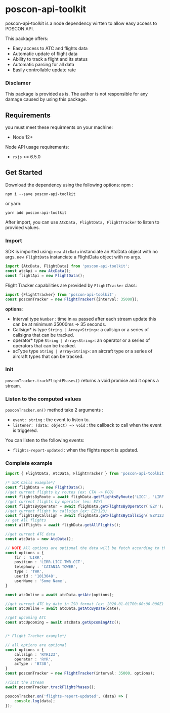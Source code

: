 # poscon-api-toolkit

poscon-api-toolkit is a node dependency wirtten to allow easy access to POSCON API.

This package offers: 
- Easy access to ATC and flights data
- Automatic update of flight data
- Ability to track a flight and its status
- Automatic parsing for all data 
- Easily controllable update rate


### Disclamer
This package is provided as is. The author is not responsible for any damage caused by using this package. 

## Requirements
you must meet these requirments on your machine:
 - Node 12+

Node API usage requirements:
 - `rxjs` >= 6.5.0

## Get Started
Download the dependency using the following options:
npm : 
```
npm i --save poscon-api-toolkit
```
or yarn: 
```
yarn add poscon-api-toolkit
```

After import, you can use `AtcData, FlightData, FlightTracker` to listen to provided values. 

### Import
SDK is imported using:
`new AtcData` instanciate an AtcData object with no args.
`new FlightData` instanciate a FlightData object with no args.

```typescript
import {AtcData, FlightData} from 'poscon-api-toolkit';
const atcApi = new AtcData();
const flightApi = new FlightData();
```

Flight Tracker capabilities are provided by `FlightTracker` class:
```typescript
import {FlightTracker} from 'poscon-api-toolkit';
const posconTracker = new FlightTracker({interval: 35000});
```
**options**: 
- Interval type `Number` : time in `ms` passed after each stream update this can be at minimum 35000ms =>  35 seconds. 
- Callsign* is type `String | Array<String>`: a callsign or a series of callsigns that can be tracked.
- operator* type `String | Array<String>`: an operator or a series of operators that can be tracked.
- acType type `String | Array<String>`:  an aircraft type or a series of aircraft types that can be tracked.
### Init

`posconTracker.trackFlightPhases()` returns a void promise and it opens a stream.

### Listen to the computed values

`posconTracker.on()`  method take 2 arguments :
 - `event: string` : the event to listen to.
 - `listener: (data: object) => void` : the callback to call when the event is triggered.

You can listen to the following events:
- `flights-report-updated` : when the flights report is updated. 


### Complete example

```typescript
import { FlightData, AtcData, FlightTracker } from 'poscon-api-toolkit';

/* SDK Calls example*/
const flighData = new FlightData();
//get current flights by routes (ex: CTA -> FCO)
const flightsByRoute = await flighData.getFlightsByRoute('LICC', 'LIRF');
//get current flights by operator (ex: EZY)
const flightsByOperator = await flighData.getFlightsByOperator('EZY');
//get current flight by callsign (ex: EZY123)
const flightsByCallsign = await flighData.getFlightsByCallsign('EZY123');
// get All flights
const allFlights = await flighData.getAllFlights();

//get current ATC data
const atcData = new AtcData();

// NOTE All options are optional the data will be fetch according to the options provided.
const options = {
    fir : 'LIRR',
    position : 'LIRR.LICC.TWR.CCT',
    telephony : 'CATANIA TOWER',
    type : 'TWR',
    userId : '1013048',
    userName : 'Some Name',
}

const atcOnline = await atcData.getAtc(options);

//get current ATC by date in ISO format (ex: 2020-01-01T00:00:00.000Z)
const atcOnline = await atcData.getAtcByDate(date);

//get upcoming ATC 
const atcUpcoming = await atcData.getUpcomingAtc();


/* Flight Tracker example*/

// all options are optional
const options = {
    callsign : 'RYR123',
    operator : 'RYR',
    acType : 'B738',
}
const posconTracker = new FlightTracker(interval: 35000, options);

//init the stream
await posconTracker.trackFlightPhases();

posconTracker.on('flights-report-updated', (data) => {
    console.log(data);
});
```
